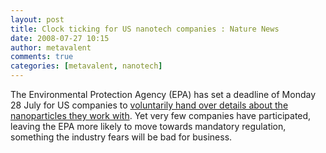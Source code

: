 ```yaml
---
layout: post
title: Clock ticking for US nanotech companies : Nature News
date: 2008-07-27 10:15
author: metavalent
comments: true
categories: [metavalent, nanotech]
---
```

The Environmental Protection Agency (EPA) has set a deadline of Monday 28 July for US companies to <a href="http://www.nature.com/news/2008/080725/full/news.2008.983.html?s=news_rss">voluntarily hand over details about the nanoparticles they work with</a>. Yet very few companies have participated, leaving the EPA more likely to move towards mandatory regulation, something the industry fears will be bad for business.

